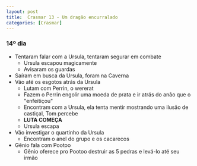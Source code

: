 ```yaml
---
layout: post
title:  Crasmar 13 - Um dragão encurralado
categories: [Crasmar]
---
```


### 14º dia
- Tentaram falar com a Ursula, tentaram segurar em combate
    - Ursula escapou magicamente
    - Avisaram os guardas
- Saíram em busca da Ursula, foram na Caverna
- Vão até os esgotos atrás da Ursula
    - Lutam com Perrin, o wererat
    - Fazem o Perrin engolir uma moeda de prata e ir atrás do anão que o "enfeitiçou"
    - Encontram com a Ursula, ela tenta mentir mostrando uma ilusão de castiçal, Tom percebe
    - **LUTA COMEÇA**
    - Ursula escapa
- Vão investigar o quartinho da Ursula
    - Encontram o anel do grupo e os cacarecos
- Gênio fala com Pootoo
    - Gênio oferece pro Pootoo destruir as 5 pedras e levá-lo até seu irmão